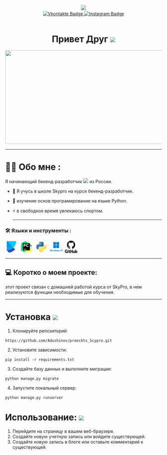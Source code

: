 <div id="header" align="center">
  <img src=https://media0.giphy.com/media/v1.Y2lkPTc5MGI3NjExcHNoMDlwa25vdmZlOGwxZDV6OHpkZHE5a3JnczU0ejMzaGR5enoxeiZlcD12MV9pbnRlcm5hbF9naWZfYnlfaWQmY3Q9Zw/78XCFBGOlS6keY1Bil/giphy.gif width="200"/>
</div>
<div id="header" align="center">
<div id="badges">
  <a href=https://vk.com/vadushinov>
    <img src="https://img.shields.io/badge/Vkontakte-blue?style=for-the-badge&logo=vkontakte&logoColor=white" alt="Vkontakte Badge"/>
  </a>
  <a href=https://www.instagram.com/adushinov_?igsh=cDBoM2lsY2pna2ln>
    <img src="https://img.shields.io/badge/Instagram-red?style=for-the-badge&logo=instagram&logoColor=white" alt="Instagram Badge"/>
  </a>  
</div>
<img src="https://komarev.com/ghpvc/?username=Adushinov-github-username&style=flat-square&color=blue" alt=""/>
<img>
<h1>
Привет Друг 
<img src="https://media.giphy.com/media/hvRJCLFzcasrR4ia7z/giphy.gif" width="30px"/>
</h1>
  <img src="https://media2.giphy.com/media/v1.Y2lkPTc5MGI3NjExZTN2N3F5NnY4NXMwbTJqaWk0OGQxcmw4d2d2cTRsZmYwdGNyNG54aSZlcD12MV9pbnRlcm5hbF9naWZfYnlfaWQmY3Q9Zw/6arSJwtKZBtWCRzg6d/giphy.gif" width="600" height="300"/>
</div>

  ---
  
# :man_technologist: Обо мне :
  
  Я начинающий бекенд-разработчик <img src="https://media.giphy.com/media/WUlplcMpOCEmTGBtBW/giphy.gif" width="30"> из России.
  - :telescope: Я учусь в школе Skypro на курсе бекенд-разработчик.

- :seedling: изучение основ програмирование на языке Python.

- :zap: в свободное время увлекаюсь спортом.

  ---

### :hammer_and_wrench: Языки и инструменты :
<div>
<img src="https://github.com/devicons/devicon/blob/master/icons/poetry/poetry-original.svg"title="Poetry" alt="Poetry" width="40" height="40"/>&nbsp;
<img src="https://github.com/devicons/devicon/blob/master/icons/pycharm/pycharm-original.svg" title="Pycharm" alt="Pycharm" width="40" height="40"/>&nbsp;
<img src="https://github.com/devicons/devicon/blob/master/icons/python/python-original.svg" title="Python" alt="Python" width="40" height="40"/>&nbsp;
<img src="https://github.com/devicons/devicon/blob/master/icons/windows11/windows11-original-wordmark.svg" title="Windows11" alt="Windows11" width="40" height="40"/>&nbsp;
<img src="https://github.com/devicons/devicon/blob/master/icons/github/github-original-wordmark.svg" title="Github" alt="github" width="40" height="40"/>&nbsp;

---

## :computer: Коротко о моем проекте:
этот проект связан с домашней работой курса от SkyPro, в нем реализуются функции необходимые для обучения.

---

### 
<h1>
Установка
  <img src="https://media0.giphy.com/media/v1.Y2lkPTc5MGI3NjExdXQ3azJyMDB4aTI3emc1eHJndzYwbmoxeDVqdXE4YXM4bmVsYWxvOCZlcD12MV9pbnRlcm5hbF9naWZfYnlfaWQmY3Q9cw/HhuPdJhvE05fclU5s5/giphy.gif" width="50px"/>
</h1>

1. Клонируйте репозиторий:
```
https://github.com/Adushinov/proeckts_Scypro.git
```

2. Установите зависимости:
```
pip install -r requirements.txt
```

3. Создайте базу данных и выполните миграции:
```
python manage.py migrate
```

4. Запустите локальный сервер:
```
python manage.py runserver
```
## 
<h1>
Использование:
  <img src="https://media3.giphy.com/media/v1.Y2lkPTc5MGI3NjExZzhsY3lvamhmaTIxa2hsN2MzeGRuNDR5ZmR1cjU0dWV5d3ZwM2loNSZlcD12MV9pbnRlcm5hbF9naWZfYnlfaWQmY3Q9Zw/HzPtbOKyBoBFsK4hyc/giphy.gif"
width="50px"/>
</h1>
    
1. Перейдите на страницу в вашем веб-браузере.
2. Создайте новую учетную запись или войдите существующей.
3. Создайте новую запись в блоге или оставьте комментарий к существующей.